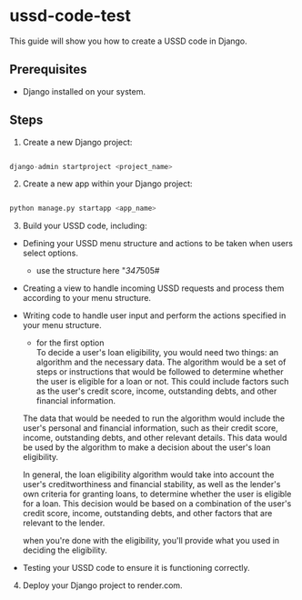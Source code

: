 # ussd-code-test

This guide will show you how to create a USSD code in Django.

## Prerequisites

- Django installed on your system.

## Steps

1. Create a new Django project:
```python

django-admin startproject <project_name>

```

2. Create a new app within your Django project:
```python

python manage.py startapp <app_name>

```

3. Build your USSD code, including:

- Defining your USSD menu structure and actions to be taken when users select options.
  - use the structure here "*347*505#
- Creating a view to handle incoming USSD requests and process them according to your menu structure.
- Writing code to handle user input and perform the actions specified in your menu structure.
  - for the first option <br />
      To decide a user's loan eligibility, you would need two things: an algorithm and the necessary data. The algorithm would be a set of steps or instructions that would be followed to determine whether the user is eligible for a loan or not. This could include factors such as the user's credit score, income, outstanding debts, and other financial information.

  The data that would be needed to run the algorithm would include the user's personal and financial information, such as their credit score, income, outstanding debts, and other relevant details. This data would be used by the algorithm to make a decision about the user's loan eligibility.

  In general, the loan eligibility algorithm would take into account the user's creditworthiness and financial stability, as well as the lender's own criteria for granting loans, to determine whether the user is eligible for a loan. This decision would be based on a combination of the user's credit score, income, outstanding debts, and other factors that are relevant to the lender. <br />
  
  when you're done with the eligibility, you'll provide what you used in deciding the eligibility.
- Testing your USSD code to ensure it is functioning correctly.

4. Deploy your Django project to render.com.

